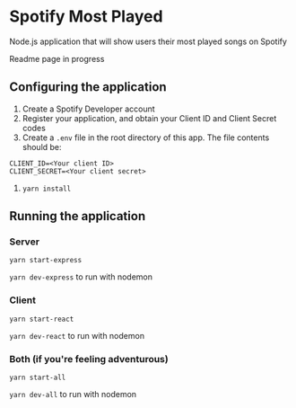 # Spotify Most Played
Node.js application that will show users their most played songs on Spotify

Readme page in progress

## Configuring the application
1. Create a Spotify Developer account
1. Register your application, and obtain your Client ID and Client Secret codes
1. Create a `.env` file in the root directory of this app. The file contents should be:
```
CLIENT_ID=<Your client ID>
CLIENT_SECRET=<Your client secret>
```
1. `yarn install`

## Running the application
### Server
`yarn start-express`

`yarn dev-express` to run with nodemon

### Client
`yarn start-react`

`yarn dev-react` to run with nodemon

### Both (if you're feeling adventurous)
`yarn start-all`

`yarn dev-all` to run with nodemon